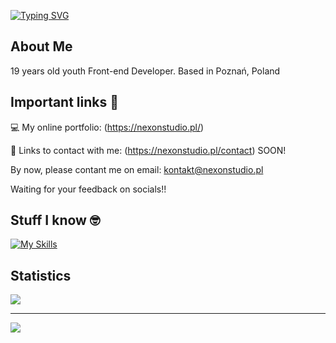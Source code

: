 [![Typing SVG](https://readme-typing-svg.demolab.com?font=Fira+Code&duration=3000&pause=2000&color=F7F7F7&width=435&lines=Hi+there%2C+I'm+Marcin+Kaczmarek!+%F0%9F%91%BE)](https://git.io/typing-svg)

## About Me
19 years old youth Front-end Developer. Based in Poznań, Poland

## Important links 🔗

💻 My online portfolio: (https://nexonstudio.pl/)

📧 Links to contact with me: (https://nexonstudio.pl/contact) SOON!

By now, please contant me on email: kontakt@nexonstudio.pl

Waiting for your feedback on socials!!

## Stuff I know 🤓

[![My Skills](https://skillicons.dev/icons?i=html,css,js,react,sass,php,ae,pr,ps,git,vscode&theme=dark)](https://skillicons.dev) <br/>

## Statistics 
![](https://github-readme-streak-stats.herokuapp.com/?user=nexonyt&theme=dark&hide_border=false)<br/>

---
[![](https://visitcount.itsvg.in/api?id=nexonyt&icon=0&color=0)](https://visitcount.itsvg.in)
